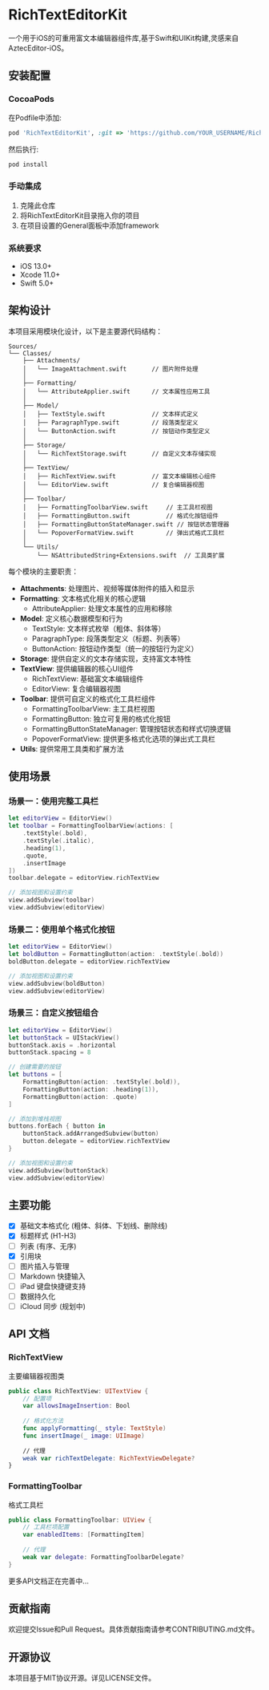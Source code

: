 # RichTextEditorKit

一个用于iOS的可重用富文本编辑器组件库,基于Swift和UIKit构建,灵感来自AztecEditor-iOS。

## 安装配置

### CocoaPods

在Podfile中添加:

```ruby
pod 'RichTextEditorKit', :git => 'https://github.com/YOUR_USERNAME/RichTextEditorKit.git'
```

然后执行:

```bash
pod install
```

### 手动集成

1. 克隆此仓库
2. 将RichTextEditorKit目录拖入你的项目
3. 在项目设置的General面板中添加framework

### 系统要求
- iOS 13.0+
- Xcode 11.0+
- Swift 5.0+

## 架构设计

本项目采用模块化设计，以下是主要源代码结构：

```
Sources/
└── Classes/
    ├── Attachments/
    │   └── ImageAttachment.swift       // 图片附件处理
    │
    ├── Formatting/
    │   └── AttributeApplier.swift      // 文本属性应用工具
    │
    ├── Model/
    │   ├── TextStyle.swift             // 文本样式定义
    │   ├── ParagraphType.swift         // 段落类型定义
    │   └── ButtonAction.swift          // 按钮动作类型定义
    │
    ├── Storage/
    │   └── RichTextStorage.swift       // 自定义文本存储实现
    │
    ├── TextView/
    │   ├── RichTextView.swift          // 富文本编辑核心组件
    │   └── EditorView.swift            // 复合编辑器视图
    │
    ├── Toolbar/
    │   ├── FormattingToolbarView.swift     // 主工具栏视图
    │   ├── FormattingButton.swift          // 格式化按钮组件
    │   ├── FormattingButtonStateManager.swift // 按钮状态管理器
    │   └── PopoverFormatView.swift         // 弹出式格式工具栏
    │
    └── Utils/
        └── NSAttributedString+Extensions.swift  // 工具类扩展
```

每个模块的主要职责：

- **Attachments**: 处理图片、视频等媒体附件的插入和显示
- **Formatting**: 文本格式化相关的核心逻辑
  - AttributeApplier: 处理文本属性的应用和移除
- **Model**: 定义核心数据模型和行为
  - TextStyle: 文本样式枚举（粗体、斜体等）
  - ParagraphType: 段落类型定义（标题、列表等）
  - ButtonAction: 按钮动作类型（统一的按钮行为定义）
- **Storage**: 提供自定义的文本存储实现，支持富文本特性
- **TextView**: 提供编辑器的核心UI组件
  - RichTextView: 基础富文本编辑组件
  - EditorView: 复合编辑器视图
- **Toolbar**: 提供可自定义的格式化工具栏组件
  - FormattingToolbarView: 主工具栏视图
  - FormattingButton: 独立可复用的格式化按钮
  - FormattingButtonStateManager: 管理按钮状态和样式切换逻辑
  - PopoverFormatView: 提供更多格式化选项的弹出式工具栏
- **Utils**: 提供常用工具类和扩展方法

## 使用场景

### 场景一：使用完整工具栏
```swift
let editorView = EditorView()
let toolbar = FormattingToolbarView(actions: [
    .textStyle(.bold),
    .textStyle(.italic),
    .heading(1),
    .quote,
    .insertImage
])
toolbar.delegate = editorView.richTextView

// 添加视图和设置约束
view.addSubview(toolbar)
view.addSubview(editorView)
```

### 场景二：使用单个格式化按钮
```swift
let editorView = EditorView()
let boldButton = FormattingButton(action: .textStyle(.bold))
boldButton.delegate = editorView.richTextView

// 添加视图和设置约束
view.addSubview(boldButton)
view.addSubview(editorView)
```

### 场景三：自定义按钮组合
```swift
let editorView = EditorView()
let buttonStack = UIStackView()
buttonStack.axis = .horizontal
buttonStack.spacing = 8

// 创建需要的按钮
let buttons = [
    FormattingButton(action: .textStyle(.bold)),
    FormattingButton(action: .heading(1)),
    FormattingButton(action: .quote)
]

// 添加到堆栈视图
buttons.forEach { button in
    buttonStack.addArrangedSubview(button)
    button.delegate = editorView.richTextView
}

// 添加视图和设置约束
view.addSubview(buttonStack)
view.addSubview(editorView)
```

## 主要功能

- [x] 基础文本格式化 (粗体、斜体、下划线、删除线)
- [x] 标题样式 (H1-H3)
- [ ] 列表 (有序、无序)
- [x] 引用块
- [ ] 图片插入与管理
- [ ] Markdown 快捷输入
- [ ] iPad 键盘快捷键支持
- [ ] 数据持久化
- [ ] iCloud 同步 (规划中)

## API 文档

### RichTextView

主要编辑器视图类

```swift
public class RichTextView: UITextView {
    // 配置项
    var allowsImageInsertion: Bool
    
    // 格式化方法
    func applyFormatting(_ style: TextStyle)
    func insertImage(_ image: UIImage)
    
    // 代理
    weak var richTextDelegate: RichTextViewDelegate?
}
```

### FormattingToolbar

格式工具栏

```swift
public class FormattingToolbar: UIView {
    // 工具栏项配置
    var enabledItems: [FormattingItem]
    
    // 代理
    weak var delegate: FormattingToolbarDelegate?
}
```

更多API文档正在完善中...

## 贡献指南

欢迎提交Issue和Pull Request。具体贡献指南请参考CONTRIBUTING.md文件。

## 开源协议

本项目基于MIT协议开源。详见LICENSE文件。